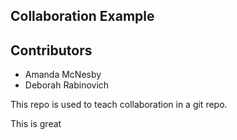
## Collaboration Example

## Contributors 

* Amanda McNesby
* Deborah Rabinovich

This repo is used to teach collaboration in a git repo.

This is great

